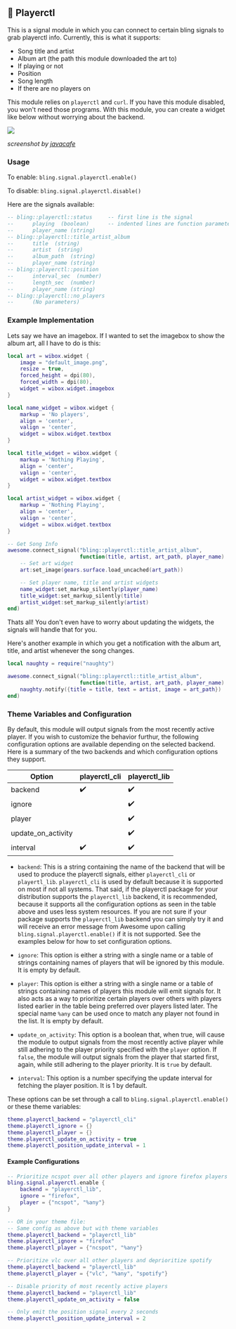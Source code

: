 ## 🎵 Playerctl <!-- {docsify-ignore} -->

This is a signal module in which you can connect to certain bling signals to grab playerctl info. Currently, this is what it supports:

- Song title and artist
- Album art (the path this module downloaded the art to)
- If playing or not
- Position
- Song length
- If there are no players on

This module relies on `playerctl` and `curl`. If you have this module disabled, you won't need those programs. With this module, you can create a widget like below without worrying about the backend.

![](https://user-images.githubusercontent.com/33443763/107377569-fa807900-6a9f-11eb-93c1-174c58eb7bf1.png)

*screenshot by [javacafe](https://github.com/JavaCafe01)*

### Usage

To enable: `bling.signal.playerctl.enable()`

To disable: `bling.signal.playerctl.disable()`

Here are the signals available:

```lua
-- bling::playerctl::status     -- first line is the signal
--      playing  (boolean)      -- indented lines are function parameters
--      player_name (string)
-- bling::playerctl::title_artist_album
--      title  (string)
--      artist  (string)
--      album_path  (string)
--      player_name (string)
-- bling::playerctl::position
--      interval_sec  (number)
--      length_sec  (number)
--      player_name (string)
-- bling::playerctl::no_players
--      (No parameters)
```

### Example Implementation

Lets say we have an imagebox. If I wanted to set the imagebox to show the album art, all I have to do is this:
```lua
local art = wibox.widget {
    image = "default_image.png",
    resize = true,
    forced_height = dpi(80),
    forced_width = dpi(80),
    widget = wibox.widget.imagebox
}

local name_widget = wibox.widget {
    markup = 'No players',
    align = 'center',
    valign = 'center',
    widget = wibox.widget.textbox
}

local title_widget = wibox.widget {
    markup = 'Nothing Playing',
    align = 'center',
    valign = 'center',
    widget = wibox.widget.textbox
}

local artist_widget = wibox.widget {
    markup = 'Nothing Playing',
    align = 'center',
    valign = 'center',
    widget = wibox.widget.textbox
}

-- Get Song Info
awesome.connect_signal("bling::playerctl::title_artist_album",
                       function(title, artist, art_path, player_name)
    -- Set art widget
    art:set_image(gears.surface.load_uncached(art_path))

    -- Set player name, title and artist widgets
    name_widget:set_markup_silently(player_name)
    title_widget:set_markup_silently(title)
    artist_widget:set_markup_silently(artist)
end)
```
Thats all! You don't even have to worry about updating the widgets, the signals will handle that for you.

Here's another example in which you get a notification with the album art, title, and artist whenever the song changes.

```lua
local naughty = require("naughty")

awesome.connect_signal("bling::playerctl::title_artist_album",
                       function(title, artist, art_path, player_name)
    naughty.notify({title = title, text = artist, image = art_path})
end)
```

### Theme Variables and Configuration
By default, this module will output signals from the most recently active player. If you wish to customize the behavior furthur, the following configuration options are available depending on the selected backend. Here is a summary of the two backends and which configuration options they support.

| Option              | playerctl_cli      | playerctl_lib      |
| ------------------- | ------------------ | ------------------ |
| backend             | :heavy_check_mark: | :heavy_check_mark: |
| ignore              |                    | :heavy_check_mark: |
| player              |                    | :heavy_check_mark: |
| update_on_activity  |                    | :heavy_check_mark: |
| interval            | :heavy_check_mark: | :heavy_check_mark: |

- `backend`: This is a string containing the name of the backend that will be used to produce the playerctl signals, either `playerctl_cli` or `playertl_lib`. `playerctl_cli` is used by default because it is supported on most if not all systems. That said, if the playerctl package for your distribution supports the `playerctl_lib` backend, it is recommended, because it supports all the configuration options as seen in the table above and uses less system resources. If you are not sure if your package supports the `playerctl_lib` backend you can simply try it and will receive an error message from Awesome upon calling `bling.signal.playerctl.enable()` if it is not supported. See the examples below for how to set configuration options.

- `ignore`: This option is either a string with a single name or a table of strings containing names of players that will be ignored by this module. It is empty by default.

- `player`: This option is either a string with a single name or a table of strings containing names of players this module will emit signals for. It also acts as a way to prioritize certain players over others with players listed earlier in the table being preferred over players listed later. The special name `%any` can be used once to match any player not found in the list. It is empty by default.

- `update_on_activity`: This option is a boolean that, when true, will cause the module to output signals from the most recently active player while still adhering to the player priority specified with the `player` option. If `false`, the module will output signals from the player that started first, again, while still adhering to the player priority. It is `true` by default.

- `interval`: This option is a number specifying the update interval for fetching the player position. It is 1 by default.

These options can be set through a call to `bling.signal.playerctl.enable()` or these theme variables:
```lua
theme.playerctl_backend = "playerctl_cli"
theme.playerctl_ignore = {}
theme.playerctl_player = {}
theme.playerctl_update_on_activity = true
theme.playerctl_position_update_interval = 1
```

#### Example Configurations
```lua
-- Prioritize ncspot over all other players and ignore firefox players (e.g. YouTube and Twitch tabs) completely
bling.signal.playerctl.enable {
    backend = "playerctl_lib",
    ignore = "firefox",
    player = {"ncspot", "%any"}
}

-- OR in your theme file:
-- Same config as above but with theme variables
theme.playerctl_backend = "playerctl_lib"
theme.playerctl_ignore = "firefox"
theme.playerctl_player = {"ncspot", "%any"}

-- Prioritize vlc over all other players and deprioritize spotify 
theme.playerctl_backend = "playerctl_lib"
theme.playerctl_player = {"vlc", "%any", "spotify"}

-- Disable priority of most recently active players
theme.playerctl_backend = "playerctl_lib"
theme.playerctl_update_on_activity = false

-- Only emit the position signal every 2 seconds
theme.playerctl_position_update_interval = 2
```
